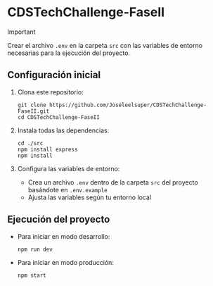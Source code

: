 # CDSTechChallenge-FaseII

> [!IMPORTANT]
> Crear el archivo `.env` en la carpeta `src` con las variables de entorno necesarias para la ejecución del proyecto.

## Configuración inicial

1. Clona este repositorio:
   ```
   git clone https://github.com/Joseleelsuper/CDSTechChallenge-FaseII.git
   cd CDSTechChallenge-FaseII
   ```

2. Instala todas las dependencias:
   ```
   cd ./src
   npm install express
   npm install
   ```

3. Configura las variables de entorno:
   - Crea un archivo `.env` dentro de la carpeta `src` del proyecto basándote en `.env.example`
   - Ajusta las variables según tu entorno local

## Ejecución del proyecto

- Para iniciar en modo desarrollo:
  ```
  npm run dev
  ```

- Para iniciar en modo producción:
  ```
  npm start
  ```

